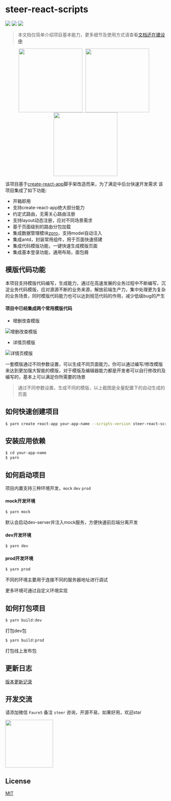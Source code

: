# steer-react-scripts

[![](https://img.shields.io/npm/v/steer-react-scripts.svg?style=flat-square)](https://npmjs.org/package/steer-react-scripts)
[![](https://img.shields.io/npm/dt/steer-react-scripts.svg?style=flat-square)](https://npmjs.org/package/steer-react-scripts)
[![](https://img.shields.io/npm/l/steer-react-scripts.svg?style=flat-square)](https://npmjs.org/package/steer-react-scripts)

> 本文档仅简单介绍项目基本能力，更多细节及使用方式请查看[文档还在建设中]()

<center>
  <img width="200" src="https://upload-images.jianshu.io/upload_images/12992535-4db9e18ade7d1012.png?imageMogr2/auto-orient/strip%7CimageView2/2/w/1240" style="margin: 0 10px 0 0" /><img width="200" style="margin: 0 10px 0 0" src="https://upload-images.jianshu.io/upload_images/12992535-cd9aaf4f82d75007.png?imageMogr2/auto-orient/strip%7CimageView2/2/w/1240" /><img width="200" src="https://upload-images.jianshu.io/upload_images/12992535-7e0bfced63b49d85.png?imageMogr2/auto-orient/strip%7CimageView2/2/w/1240" />
</center>

该项目基于[create-react-app](https://create-react-app.dev/docs/getting-started/)脚手架改造而来，为了满足中后台快速开发需求
该项目集成了如下功能:

* 开箱即用
* 支持create-react-app绝大部分能力
* 约定式路由，无需关心路由注册
* 支持layout动态注册，应对不同场景需求
* 基于页面级别的路由分包加载
* 集成数据管理模块[zoro](https://faurewu.github.io/zoro/)，支持model自动注入
* 集成antd，封装常用组件，用于页面快速搭建
* 集成代码模版功能，一键快速生成模版页面
* 集成基本登录功能，通用布局，面包屑

## 模版代码功能

本项目支持模版代码编写，生成能力，通过在高速发展的业务过程中不断编写，沉淀业务代码模版，应对源源不断的业务来源，解放前端生产力，集中处理更为复杂的业务场景，同时模版代码能力也可以达到规范代码的作用，减少低级bug的产生

#### 项目中已经集成两个常用模版代码

* 增删改查模版

![增删改查模版](https://upload-images.jianshu.io/upload_images/12992535-8496ef5044306a4d.png?imageMogr2/auto-orient/strip%7CimageView2/2/w/1240)

* 详情页模版

![详情页模版](https://upload-images.jianshu.io/upload_images/12992535-2f88ad3dcd5b937f.png?imageMogr2/auto-orient/strip%7CimageView2/2/w/1240)

一套模版通过不同参数设置，可以生成不同页面能力，你可以通过编写/修改模版来达到更加强大智能的模版，对于模版及编辑器能力都是开发者可以自行修改的及编写的，基本上可以满足你所需要的场景

> 通过不同参数设置，生成不同的模版，以上截图是全量配置下的自动生成的页面

## 如何快速创建项目

```bash
$ yarn create react-app your-app-name --scripts-version steer-react-scripts
```

## 安装应用依赖

```bash
$ cd your-app-name
$ yarn
```

## 如何启动项目

项目内置支持三种环境开发，`mock` `dev` `prod`

#### mock开发环境

```bash
$ yarn mock
```

默认会启动dev-server并注入mock服务，方便快速前后端分离开发

#### dev开发环境

```bash
$ yarn dev
```

#### prod开发环境

```bash
$ yarn prod
```

不同的环境主要用于连接不同的服务器地址进行调试

更多环境可通过自定义环境实现

## 如何打包项目

```bash
$ yarn build:dev
```

打包dev包

```bash
$ yarn build:prod
```

打包线上发布包

## 更新日志

[版本更新记录](https://github.com/FaureWu/zoro/releases)

## 开发交流

请添加微信 `Faure5` 备注 `steer` 咨询，开源不易，如果好用，欢迎star

<img src="https://img.baobeicang.com/user_upload/rc-upload-1539676937885-2.jpeg" width="150" />

## License

[MIT](https://tldrlegal.com/license/mit-license)